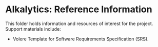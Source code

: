 # Alkalytics: Reference Information

This folder holds information and resources of interest for the project. Support materials 
include:
- Volere Template for Software Requirements Specification (SRS).
